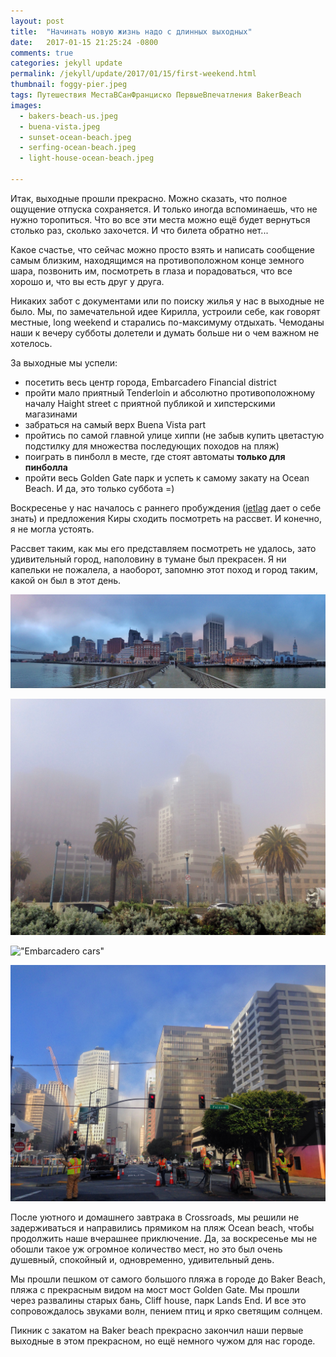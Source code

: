 ```yaml
---
layout: post
title:  "Начинать новую жизнь надо с длинных выходных"
date:   2017-01-15 21:25:24 -0800
comments: true
categories: jekyll update
permalink: /jekyll/update/2017/01/15/first-weekend.html
thumbnail: foggy-pier.jpeg
tags: Путешествия МестаВСанФранциско ПервыеВпечатления BakerBeach
images:
  - bakers-beach-us.jpeg
  - buena-vista.jpeg
  - sunset-ocean-beach.jpeg
  - serfing-ocean-beach.jpeg
  - light-house-ocean-beach.jpeg

---
```


Итак, выходные прошли прекрасно. Можно сказать, что полное ощущение отпуска сохраняется. И только иногда вспоминаешь, что не нужно торопиться. Что во все эти места можно ещё будет вернуться столько раз, сколько захочется. И что билета обратно нет...

Какое счастье, что сейчас можно просто взять и написать сообщение самым близким, находящимся на противоположном конце земного шара, позвонить им, посмотреть в глаза и порадоваться, что все хорошо и, что вы есть друг у друга.
<!--separate-->

Никаких забот с документами или по поиску жилья у нас в выходные не было. Мы, по замечательной идее Кирилла, устроили себе, как говорят местные, long weekend и старались по-максимуму отдыхать. Чемоданы наши к вечеру субботы долетели и думать больше ни о чем важном не хотелось.

За выходные мы успели:
* посетить весь центр города, Embarcadero Financial district
* пройти мало приятный Tenderloin  и абсолютно противоположному началу  Haight street с приятной публикой и хипстерскими магазинами
* забраться на самый верх Buena Vista part
* пройтись по самой главной улице хиппи (не забыв купить цветастую подстилку для множества последующих походов на пляж)
* поиграть в пинболл в месте, где стоят автоматы **только для пинболла**
* пройти весь Golden Gate парк и успеть к самому закату на Ocean Beach.
И да, это только суббота =)

Воскресенье у нас началось с раннего пробуждения ([jetlag](https://ru.wikipedia.org/wiki/%D0%94%D0%B6%D0%B5%D1%82%D0%BB%D0%B0%D0%B3) дает о себе знать) и предложения Киры сходить посмотреть на рассвет. И конечно, я не могла устоять.

Рассвет таким, как мы его представляем посмотреть не удалось, зато удивительный город, наполовину в тумане был прекрасен. Я ни капельки не пожалела, а наоборот, запомню этот поход и город таким, какой он был в этот день.

!["Foggy pier"](/assets/images/posts/stories/2017-01-15-first-weekend/foggy-pier.jpeg)

!["Foggy Embarcadero"](/assets/images/posts/stories/2017-01-15-first-weekend/foggy-embarcadero.jpeg)

!["Embarcadero cars"](/assets/images/posts/stories/2017-01-15-first-weekend/cars.jpeg)

!["Beale St."](/assets/images/posts/stories/2017-01-15-first-weekend/walking-at-beale.jpeg)

После уютного и домашнего завтрака в Crossroads, мы решили не задерживаться и направились прямиком на пляж Ocean beach, чтобы продолжить наше вчерашнее приключение. Да, за воскресенье мы не обошли такое уж огромное количество мест, но это был очень душевный, спокойный и, одновременно, удивительный день.

Мы прошли пешком от самого большого пляжа в городе до Baker Beach, пляжа с прекрасным видом на мост мост Golden Gate. Мы прошли через развалины старых бань, Cliff house, парк Lands End. И все это сопровождалось звуками волн, пением птиц и ярко светящим  солнцем.

Пикник с закатом на  Baker beach прекрасно закончил наши первые выходные в этом прекрасном, но ещё немного чужом для нас городе.




